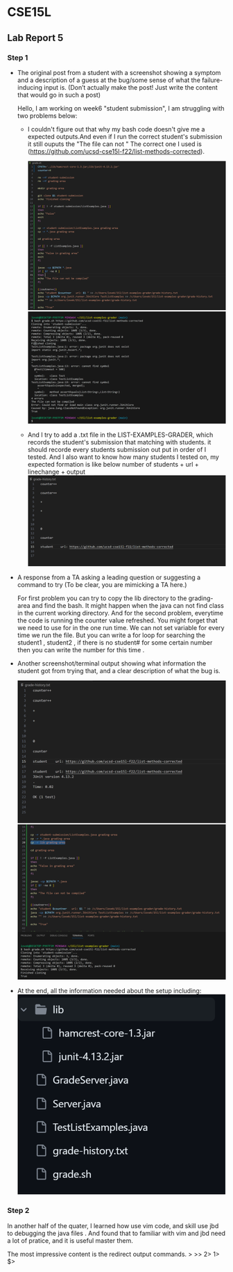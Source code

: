 # CSE15L
## Lab Report 5
### Step 1

+ The original post from a student with a screenshot showing a symptom and a description of a guess at the bug/some sense of what the failure-inducing input is. (Don’t actually make the post! Just write the content that would go in such a post)
  
  Hello, I am working on week6 "student submission", I am struggling with two problems below:

  + I couldn't figure out that why my bash code doesn't give me a expected outputs.And even if I run the correct student's submission it still ouputs the "The file can not "
  The correct one I used is (https://github.com/ucsd-cse15l-f22/list-methods-corrected).

    ![ss1](code1.png)
    ![ss1](output1.png)

  + And I try to add a .txt file in the LIST-EXAMPLES-GRADER, which records the student's submission that matching with students. it should recorde every students submission out put in order of I tested. And I also want to know how many students I tested on, my expected formation is like below 
    number of students  +  url  + linechange + output
    ![ss1](output2.png)


+ A response from a TA asking a leading question or suggesting a command to try (To be clear, you are mimicking a TA here.)

  For first problem you can try to copy the lib directory to the grading-area and find the bash. It might happen when the java can not find class in the current working directory.
  And for the second problem, everytime the code is running the counter value refreshed. You might forget that we need to use for in the one run time. We can not set variable for every time we run the file. But you can write a for loop for searching the student1 , student2 , if there is no student# for some certain number then you can write the number for this time .

+ Another screenshot/terminal output showing what information the student got from trying that, and a clear description of what the bug is.

  ![ss1](output3.png)
  ![ss1](code3.png)

+ At the end, all the information needed about the setup including:
![ss1](structure.png)  


### Step 2

  In another half of the quater, I learned how use vim code, and skill use jbd to debugging the java files . 
  And found that to familiar with vim and jbd need a lot of pratice, and it is useful master them. 

  The most impressive content is the redirect output commands.  >   >>    2>  1>   $> 

